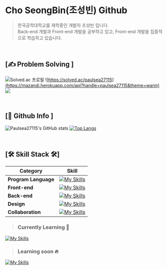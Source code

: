 # Cho SeongBin(조성빈) Github 
> 한국공학대학교를 재학중인 개발자 조성빈 입니다. <br>
Back-end 개발과 Front-end 개발을 공부하고 있고, Front-end 개발을 집중적으로 학습하고 있습니다.

<br>

<!-- ![sk01](https://github.com/paulsea27115/ReactStudy/assets/92620088/b940556e-ae02-4680-8bcc-ba9e40138bb0) -->

<!-- <div align="center">

[![Hits](https://hits.seeyoufarm.com/api/count/incr/badge.svg?url=https%3A%2F%2Fgithub.com%2Fpaulsea27115&count_bg=%2379C83D&title_bg=%23555555&icon=&icon_color=%23E7E7E7&title=hits&edge_flat=false)](https://hits.seeyoufarm.com)

</div>
<br>
-->

## [✍ Problem Solving ]


![Solved.ac 프로필](http://mazassumnida.wtf/api/v2/generate_badge?boj=paulsea27115) ![https://solved.ac/paulsea27115](https://mazandi.herokuapp.com/api?handle=paulsea27115&theme=warm)
<a href="https://solved.ac/profile/paulsea27115"><img src="https://github-readme-solvedac-hyp3rflow.vercel.app/api/?handle=paulsea27115"></a><br>

<br>

## [📄 Github Info ]
![Paulsea27115's GitHub stats](https://github-readme-stats.vercel.app/api?username=paulsea27115&theme=radical&show_icons=true)
[![Top Langs](https://github-readme-stats.vercel.app/api/top-langs/?username=paulsea27115&langs_count=8&layout=compact&theme=dark)](https://github.com/paulsea27115)

<br>

## [🛠 Skill Stack 🛠]

|Category|Skill|
|---|---|
|__Program Language__|[![My Skills](https://skillicons.dev/icons?i=python,cpp)](https://skillicons.dev)|
|__Front-end__|[![My Skills](https://skillicons.dev/icons?i=css,js,ts,react,nextjs)](https://skillicons.dev)|
|__Back-end__|[![My Skills](https://skillicons.dev/icons?i=nodejs,expressjs)](https://skillicons.dev)|
|__Design__|[![My Skills](https://skillicons.dev/icons?i=ai,ps)](https://skillicons.dev)|
|__Collaboration__|[![My Skills](https://skillicons.dev/icons?i=github,figma)](https://skillicons.dev)|

> ### Currently Learning 🌊
[![My Skills](https://skillicons.dev/icons?i=nextjs)](https://skillicons.dev)

> ### Learning soon 🔥
[![My Skills](https://skillicons.dev/icons?i=nestjs)](https://skillicons.dev)


<!--
**paulsea27115/paulsea27115** is a ✨ _special_ ✨ repository because its `README.md` (this file) appears on your GitHub profile.

Here are some ideas to get you started:

- 🔭 I’m currently working on ...
- 🌱 I’m currently learning ...
- 👯 I’m looking to collaborate on ...
- 🤔 I’m looking for help with ...
- 💬 Ask me about ...
- 📫 How to reach me: ...
- 😄 Pronouns: ...
- ⚡ Fun fact: ...
-->

